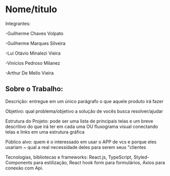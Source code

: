 # Nome/titulo
Integrantes:

-Guilherme Chaves Volpato

-Guilherme Marques Silveira

-Lui Otávio Minalezi Vieira

-Vinícios Pedroso Milanez

-Arthur De Mello Vieira

## Sobre o Trabalho:

Descrição: entregue em um único parágrafo o que aquele produto irá fazer

Objetivo: qual problema/objetivo a solução de vocês busca resolver/ajudar

Estrutura do Projeto: pode ser uma lista de principais telas e um breve descritivo do que irá ter em cada uma OU fluxograma visual conectando telas e links em uma estrutura gráfica

Público alvo: quem é o interessado em usar o APP de vcs e porque eles usariam ~ qual a real necessidade deles para serem seus "clientes

Tecnologias, bibliotecas e frameworks: React.js, TypeScript, Styled-Components para estilização, React hook form para formulários, Axios para conexão com Api.



